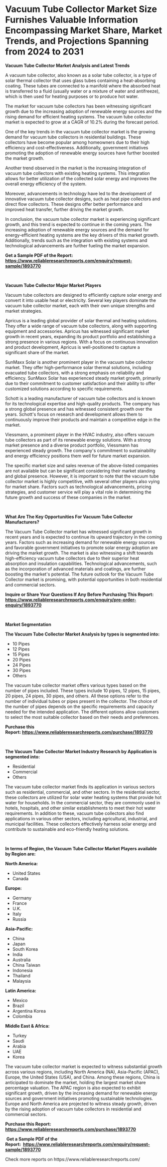 <p><h1>Vacuum Tube Collector Market Size Furnishes Valuable Information Encompassing Market Share, Market Trends, and Projections Spanning from 2024 to 2031</h1></p><p><strong>Vacuum Tube Collector Market Analysis and Latest Trends</strong></p>
<p><p>A vacuum tube collector, also known as a solar tube collector, is a type of solar thermal collector that uses glass tubes containing a heat-absorbing coating. These tubes are connected to a manifold where the absorbed heat is transferred to a fluid (usually water or a mixture of water and antifreeze), which is then used for heating purposes or to produce hot water.</p><p>The market for vacuum tube collectors has been witnessing significant growth due to the increasing adoption of renewable energy sources and the rising demand for efficient heating systems. The vacuum tube collector market is expected to grow at a CAGR of 10.2% during the forecast period.</p><p>One of the key trends in the vacuum tube collector market is the growing demand for vacuum tube collectors in residential buildings. These collectors have become popular among homeowners due to their high efficiency and cost-effectiveness. Additionally, government initiatives promoting the adoption of renewable energy sources have further boosted the market growth.</p><p>Another trend observed in the market is the increasing integration of vacuum tube collectors with existing heating systems. This integration allows for better utilization of the collected solar energy and improves the overall energy efficiency of the system.</p><p>Moreover, advancements in technology have led to the development of innovative vacuum tube collector designs, such as heat pipe collectors and direct flow collectors. These designs offer better performance and improved heat transfer, further driving the market growth.</p><p>In conclusion, the vacuum tube collector market is experiencing significant growth, and this trend is expected to continue in the coming years. The increasing adoption of renewable energy sources and the demand for energy-efficient heating systems are the key drivers of this market growth. Additionally, trends such as the integration with existing systems and technological advancements are further fueling the market expansion.</p></p>
<p><strong>Get a Sample PDF of the Report:&nbsp; <a href="https://www.reliableresearchreports.com/enquiry/request-sample/1893770">https://www.reliableresearchreports.com/enquiry/request-sample/1893770</a></strong></p>
<p>&nbsp;</p>
<p><strong>Vacuum Tube Collector Major Market Players</strong></p>
<p><p>Vacuum tube collectors are designed to efficiently capture solar energy and convert it into usable heat or electricity. Several key players dominate the vacuum tube collector market, each with their own unique strengths and market strategies.</p><p>Apricus is a leading global provider of solar thermal and heating solutions. They offer a wide range of vacuum tube collectors, along with supporting equipment and accessories. Apricus has witnessed significant market growth in recent years, expanding its product portfolio and establishing a strong presence in various regions. With a focus on continuous innovation and product development, Apricus is well-positioned to capture a significant share of the market.</p><p>SunMaxx Solar is another prominent player in the vacuum tube collector market. They offer high-performance solar thermal solutions, including evacuated tube collectors, with a strong emphasis on reliability and efficiency. SunMaxx Solar has experienced steady market growth, primarily due to their commitment to customer satisfaction and their ability to offer customized solutions according to specific requirements.</p><p>Schott is a leading manufacturer of vacuum tube collectors and is known for its technological expertise and high-quality products. The company has a strong global presence and has witnessed consistent growth over the years. Schott's focus on research and development allows them to continuously improve their products and maintain a competitive edge in the market.</p><p>Viessmann, a prominent player in the HVAC industry, also offers vacuum tube collectors as part of its renewable energy solutions. With a strong market presence and a diverse product portfolio, Viessmann has experienced steady growth. The company's commitment to sustainability and energy efficiency positions them well for future market expansion.</p><p>The specific market size and sales revenue of the above-listed companies are not available but can be significant considering their market standing and global presence. However, it is important to note that the vacuum tube collector market is highly competitive, with several other players also vying for market share. Factors such as technological advancements, pricing strategies, and customer service will play a vital role in determining the future growth and success of these companies in the market.</p></p>
<p>&nbsp;</p>
<p><strong>What Are The Key Opportunities For Vacuum Tube Collector Manufacturers?</strong></p>
<p><p>The Vacuum Tube Collector market has witnessed significant growth in recent years and is expected to continue its upward trajectory in the coming years. Factors such as increasing demand for renewable energy sources and favorable government initiatives to promote solar energy adoption are driving the market growth. The market is also witnessing a shift towards high-efficiency vacuum tube collectors due to their superior heat absorption and insulation capabilities. Technological advancements, such as the incorporation of advanced materials and coatings, are further boosting the market's potential. The future outlook for the Vacuum Tube Collector market is promising, with potential opportunities in both residential and commercial sectors.</p></p>
<p><strong>Inquire or Share Your Questions If Any Before Purchasing This Report: <a href="https://www.reliableresearchreports.com/enquiry/pre-order-enquiry/1893770">https://www.reliableresearchreports.com/enquiry/pre-order-enquiry/1893770</a></strong></p>
<p>&nbsp;</p>
<p><strong>Market Segmentation</strong></p>
<p><strong>The Vacuum Tube Collector Market Analysis by types is segmented into:</strong></p>
<p><ul><li>10 Pipes</li><li>12 Pipes</li><li>15 Pipes</li><li>20 Pipes</li><li>24 Pipes</li><li>30 Pipes</li><li>Others</li></ul></p>
<p><p>The vacuum tube collector market offers various types based on the number of pipes included. These types include 10 pipes, 12 pipes, 15 pipes, 20 pipes, 24 pipes, 30 pipes, and others. All these options refer to the number of individual tubes or pipes present in the collector. The choice of the number of pipes depends on the specific requirements and capacity needed for the intended application. The different options allow customers to select the most suitable collector based on their needs and preferences.</p></p>
<p><strong>Purchase this Report:&nbsp;<a href="https://www.reliableresearchreports.com/purchase/1893770">https://www.reliableresearchreports.com/purchase/1893770</a></strong></p>
<p>&nbsp;</p>
<p><strong>The Vacuum Tube Collector Market Industry Research by Application is segmented into:</strong></p>
<p><ul><li>Residential</li><li>Commercial</li><li>Others</li></ul></p>
<p><p>The vacuum tube collector market finds its application in various sectors such as residential, commercial, and other sectors. In the residential sector, these collectors are utilized for solar water heating systems that provide hot water for households. In the commercial sector, they are commonly used in hotels, hospitals, and other similar establishments to meet their hot water requirements. In addition to these, vacuum tube collectors also find applications in various other sectors, including agricultural, industrial, and municipal facilities. These collectors effectively harness solar energy and contribute to sustainable and eco-friendly heating solutions.</p></p>
<p>&nbsp;</p>
<p><strong>In terms of Region, the Vacuum Tube Collector Market Players available by Region are:</strong></p>
<p>
    <p> <strong> North America: </strong>
        <ul>
            <li>United States</li>
            <li>Canada</li>
        </ul>
        </p> 
    <p> <strong> Europe: </strong>
        <ul>
            <li>Germany</li>
            <li>France</li>
            <li>U.K.</li>
            <li>Italy</li>
            <li>Russia</li>
        </ul>
        </p> 
    <p> <strong> Asia-Pacific: </strong>
        <ul>
            <li>China</li>
            <li>Japan</li>
            <li>South Korea</li>
            <li>India</li>
            <li>Australia</li>
            <li>China Taiwan</li>
            <li>Indonesia</li>
            <li>Thailand</li>
            <li>Malaysia</li>
        </ul>
        </p> 
    <p> <strong> Latin America: </strong>
        <ul>
            <li>Mexico</li>
            <li>Brazil</li>
            <li>Argentina Korea</li>
            <li>Colombia</li>
        </ul>
        </p> 
    <p> <strong> Middle East & Africa: </strong>
        <ul>
            <li>Turkey</li>
            <li>Saudi</li>
            <li>Arabia</li>
            <li>UAE</li>
            <li>Korea</li>
        </ul>
    </p>
    </p>
<p><p>The vacuum tube collector market is expected to witness substantial growth across various regions, including North America (NA), Asia-Pacific (APAC), Europe, the United States (USA), and China. Among these regions, China is anticipated to dominate the market, holding the largest market share percentage valuation. The APAC region is also expected to exhibit significant growth, driven by the increasing demand for renewable energy sources and government initiatives promoting sustainable technologies. Europe and North America are projected to witness steady growth, driven by the rising adoption of vacuum tube collectors in residential and commercial sectors.</p></p>
<p><strong>Purchase this Report: <a href="https://www.reliableresearchreports.com/purchase/1893770">https://www.reliableresearchreports.com/purchase/1893770</a></strong></p>
<p>&nbsp;<strong>Get a Sample PDF of the Report:&nbsp;&nbsp;<a href="https://www.reliableresearchreports.com/enquiry/request-sample/1893770">https://www.reliableresearchreports.com/enquiry/request-sample/1893770</a></strong></p>
<p><strong></strong></p>
<p>Check more reports on https://www.reliableresearchreports.com/</p>